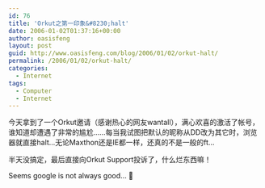```yaml
---
id: 76
title: 'Orkut之第一印象&#8230;halt'
date: 2006-01-02T01:37:16+00:00
author: oasisfeng
layout: post
guid: http://www.oasisfeng.com/blog/2006/01/02/orkut-halt/
permalink: /2006/01/02/orkut-halt/
categories:
  - Internet
tags:
  - Computer
  - Internet
---
```

今天拿到了一个Orkut邀请（感谢热心的网友wantall），满心欢喜的激活了帐号，谁知道却遭遇了非常的尴尬……每当我试图把默认的昵称从DD改为其它时，浏览器就直接halt&#8230;无论Maxthon还是IE都一样，还真的不是一般的ft&#8230;

半天没搞定，最后直接向Orkut Support投诉了，什么烂东西嘛！

Seems google is not always good&#8230; 🙁